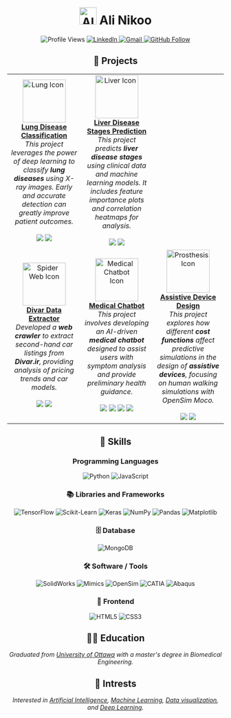 <div align="center">

# **<img src="https://img.icons8.com/?size=100&id=xXaeGQn5sAFy&format=png&color=000000" alt="Ali" width="40" height="40"/> Ali Nikoo**

  <img src="https://komarev.com/ghpvc/?username=AliNikoo73&color=blue" alt="Profile Views"/>
  <a href="https://www.linkedin.com/in/alinik031">
    <img src="https://img.shields.io/badge/LinkedIn-0077B5?style=for-the-badge&logo=linkedin&logoColor=white" alt="LinkedIn"/>
  </a>
  <a href="mailto:a.nikoo90@gmail.com">
    <img src="https://img.shields.io/badge/Gmail-D14836?style=for-the-badge&logo=gmail&logoColor=white" alt="Gmail"/>
  </a>
  <a href="https://github.com/AliNikoo73">
    <img src="https://img.shields.io/github/followers/AliNikoo73?label=Follow&style=social" alt="GitHub Follow"/>
  </a>
</div>

<div align="center">

## 🚀 Projects

  <table>
    <tr>
      <td align="center" width="300">
        <img src="https://img.icons8.com/?size=100&id=9568&format=png&color=E5680E" alt="Lung Icon" width="100" height="100"/><br>
        <b><a href="https://github.com/AliNikoo73/Lung-Disease-Classification">Lung Disease Classification</a></b><br>
        <i>This project leverages the power of deep learning to classify <b>lung diseases</b> using X-ray images. Early and accurate detection can greatly improve patient outcomes.</i><br><br>
        <img src="https://img.shields.io/badge/Deep%20Learning-TensorFlow-orange?style=for-the-badge&logo=tensorflow"/>
        <img src="https://img.shields.io/badge/Python-3776AB?style=for-the-badge&logo=python&logoColor=white"/>
      </td>
      <td align="center" width="300">
        <img src="https://img.icons8.com/?size=100&id=20604&format=png&color=E5680E" alt="Liver Icon" width="100" height="100"/><br>
        <b><a href="https://github.com/AliNikoo73/Liver-Disease-Stage-Classification">Liver Disease Stages Prediction</a></b><br>
        <i>This project predicts <b>liver disease stages</b> using clinical data and machine learning models. It includes feature importance plots and correlation heatmaps for analysis.</i><br><br>
        <img src="https://img.shields.io/badge/Machine%20Learning-Scikit--learn-blue?style=for-the-badge&logo=scikit-learn"/>
        <img src="https://img.shields.io/badge/Python-3776AB?style=for-the-badge&logo=python&logoColor=white"/>
      </td>
    </tr>
    <tr>
      <td align="center" width="300">
        <img src="https://img.icons8.com/?size=100&id=10161&format=png&color=E5680E" alt="Spider Web Icon" width="100" height="100"/><br>
        <b><a href="https://github.com/AliNikoo73/Divar-Crawler-SecondHand-Cars-Listings">Divar Data Extractor</a></b><br>
        <i>Developed a <b>web crawler</b> to extract second-hand car listings from <b>Divar.ir</b>, providing analysis of pricing trends and car models.</i><br><br>
        <img src="https://img.shields.io/badge/Web%20Scraping-Scrapy-darkgreen?style=for-the-badge&logo=scrapy"/>
        <img src="https://img.shields.io/badge/Python-3776AB?style=for-the-badge&logo=python&logoColor=white"/>
      </td>
      <td align="center" width="300">
        <img src="https://img.icons8.com/?size=100&id=4aUvAATdDLe5&format=png&color=E5680E" alt="Medical Chatbot Icon" width="100" height="100"/><br>
        <b><a href="https://github.com/AliNikoo73/Medical-Chatbot">Medical Chatbot</a></b><br>
        <i>This project involves developing an AI-driven <b>medical chatbot</b> designed to assist users with symptom analysis and provide preliminary health guidance.</i><br><br>
        <img src="https://img.shields.io/badge/NLP-GPT--2-blueviolet?style=for-the-badge&logo=openai"/>
        <img src="https://img.shields.io/badge/Python-3776AB?style=for-the-badge&logo=python&logoColor=white"/>
        <img src="https://img.shields.io/badge/GUI-PyQt5-41CD52?style=for-the-badge&logo=qt"/>
        <img src="https://img.shields.io/badge/MongoDB-47A248?style=for-the-badge&logo=mongodb&logoColor=white"/>
      </td>
      <td align="center" width="300">
        <img src="https://img.icons8.com/?size=100&id=VpbvKfQl83cP&format=png&color=E5680E" alt="Prosthesis Icon" width="100" height="100"/><br>
        <b><a href="https://github.com/AliNikoo73/Assistive-Device-Design">Assistive Device Design</a></b><br>
        <i>This project explores how different <b>cost functions</b> affect predictive simulations in the design of <b>assistive devices</b>, focusing on human walking simulations with OpenSim Moco.</i><br><br>
        <img src="https://img.shields.io/badge/Optimization-Optimization%20Techniques-green?style=for-the-badge&logo=google"/>
        <img src="https://img.shields.io/badge/OpenSim-Moco-blue?style=for-the-badge&logo=opensim&logoColor=white"/>
      </td>
    </tr>
  </table>

</div>

<!-- ### Projects

| Name | Description | Link | Icon |
| --- | --- | --- | --- |
| **Lung disease classification** | This project leverages the power of deep learning to classify **lung diseases** using X-ray images. Early and accurate detection of lung diseases can greatly improve patient outcomes, especially in resource-limited settings where such technology can augment healthcare delivery. | [Lung Disease Classifier](https://github.com/AliNikoo73/Lung-Disease-Classification) | ![Lung Icon](https://img.icons8.com/ios-filled/100/4a90e2/lungs.png) |
| **Liver disease stages prediction** | This project focuses on building a machine learning model to predict **liver disease stages** using clinical data. Various visualizations such as feature importance plots, correlation heatmaps, and box plots are generated to offer insights into the data and model behavior. | [Liver Disease Stage predictor](https://github.com/AliNikoo73/Liver-Disease-Stage-Classification) | ![Liver Icon](https://img.icons8.com/ios-filled/100/4a90e2/liver.png) |
| **Divar data extractor** | This project involves developing a **machine learning model** to analyze second-hand car listings gathered from **Divar.ir**, a popular Iranian online marketplace. | [Web crawler](https://github.com/AliNikoo73/Divar-Crawler-SecondHand-Cars-Listings) | ![Kijiji Icon](https://img.icons8.com/ios-filled/100/4a90e2/spiderweb.png) | -->
<!-- <img src="https://img.icons8.com/?size=100&id=xXaeGQn5sAFy&format=png&color=000000" alt="Ali" width="80" height="80"/> -->

<div align="center">

## 🧠 Skills

### Programming Languages
![Python](https://img.shields.io/badge/-Python-3776AB?style=for-the-badge&logo=python&logoColor=white)
![JavaScript](https://img.shields.io/badge/-JavaScript-F7DF1E?style=for-the-badge&logo=javascript&logoColor=black)

### 📚 Libraries and Frameworks
![TensorFlow](https://img.shields.io/badge/-TensorFlow-FF6F00?style=for-the-badge&logo=tensorflow&logoColor=white)
![Scikit-Learn](https://img.shields.io/badge/-Scikit--Learn-F7931E?style=for-the-badge&logo=scikit-learn&logoColor=white)
![Keras](https://img.shields.io/badge/-Keras-D00000?style=for-the-badge&logo=keras&logoColor=white)
![NumPy](https://img.shields.io/badge/-NumPy-013243?style=for-the-badge&logo=numpy&logoColor=white)
![Pandas](https://img.shields.io/badge/-Pandas-150458?style=for-the-badge&logo=pandas&logoColor=white)
![Matplotlib](https://img.shields.io/badge/-Matplotlib-ffffff?style=for-the-badge&logo=plotly&logoColor=black)

### 🗄️ Database
![MongoDB](https://img.shields.io/badge/-MongoDB-47A248?style=for-the-badge&logo=mongodb&logoColor=white)

### 🛠️ Software / Tools
![SolidWorks](https://img.shields.io/badge/-SolidWorks-FF0000?style=for-the-badge&logo=dassaultsystemes&logoColor=white)
![Mimics](https://img.shields.io/badge/-Mimics-0076D6?style=for-the-badge&logo=materialdesign&logoColor=white)
![OpenSim](https://img.shields.io/badge/-OpenSim-00BFFF?style=for-the-badge&logo=unity&logoColor=white)
![CATIA](https://img.shields.io/badge/-CATIA-005BAC?style=for-the-badge&logo=dassaultsystemes&logoColor=white)
![Abaqus](https://img.shields.io/badge/-Abaqus-002D72?style=for-the-badge&logo=dassaultsystemes&logoColor=white)
<!-- ![Tableau](https://img.shields.io/badge/-Tableau-E97627?style=for-the-badge&logo=tableau&logoColor=white)-->

### 🎨 Frontend
![HTML5](https://img.shields.io/badge/-HTML5-E34F26?style=for-the-badge&logo=html5&logoColor=white)
![CSS3](https://img.shields.io/badge/-CSS3-1572B6?style=for-the-badge&logo=css3&logoColor=white)

</div>

<div align="center">

## 👨‍🎓 Education
*Graduated from [University of Ottawa](https://www.uottawa.ca/faculty-engineering/graduate-studies/programs/biomedical-engineering) with a master's degree in Biomedical Engineering.*

## 🌟 Intrests
*Interested in [Artificial Intelligence](https://en.wikipedia.org/wiki/Artificial_intelligence), [Machine Learning](https://en.wikipedia.org/wiki/Machine_learning), [Data visualization](https://en.wikipedia.org/wiki/Data_visualization), and [Deep Learning](https://en.wikipedia.org/wiki/Deep_learning).*

</div>

<!-- <div align="center">

### Status - Language - Contribution

[![Top Langs](https://github-readme-stats.vercel.app/api/top-langs/?username=AliNikoo73&layout=compact&theme=default)](https://github.com/AliNikoo73)

[![Ali's GitHub stats](https://github-readme-stats.vercel.app/api?username=AliNikoo73&show_icons=true&theme=default)](https://github.com/AliNikoo73)

[![GitHub Streak](https://streak-stats.demolab.com?user=AliNikoo73&theme=default)](https://git.io/streak-stats)

</div> -->


<!-- ![Profile Views](https://komarev.com/ghpvc/?username=AliNikoo73&color=blue)
[![LinkedIn](https://img.shields.io/badge/LinkedIn-0077B5?style=for-the-badge&logo=linkedin&logoColor=white)](https://www.linkedin.com/in/alinik031)
[![Gmail](https://img.shields.io/badge/Gmail-D14836?style=for-the-badge&logo=gmail&logoColor=white)](mailto:a.nikoo90@gmail.com)
[![GitHub Follow](https://img.shields.io/github/followers/AliNikoo73?label=Follow&style=social)](https://github.com/AliNikoo73)
[![Instagram](https://img.shields.io/badge/Instagram-E4405F?style=for-the-badge&logo=instagram&logoColor=white)](https://www.instagram.com/alinikoo2020)

- 👨‍🎓 **Graduated from the University of Ottawa with a master's degree in Biomedical Engineering.**
- 📊 **Interested in AI, Machine Learning, Data visualization, and Deep Learning.**

## Skills

### Programming Languages
![Python](https://img.shields.io/badge/-Python-3776AB?style=for-the-badge&logo=python&logoColor=white)
![JavaScript](https://img.shields.io/badge/-JavaScript-F7DF1E?style=for-the-badge&logo=javascript&logoColor=black)

### Libraries and Frameworks
![PyTorch](https://img.shields.io/badge/-PyTorch-EE4C2C?style=for-the-badge&logo=pytorch&logoColor=white)
![TensorFlow](https://img.shields.io/badge/-TensorFlow-FF6F00?style=for-the-badge&logo=tensorflow&logoColor=white)
![Scikit-Learn](https://img.shields.io/badge/-Scikit--Learn-F7931E?style=for-the-badge&logo=scikit-learn&logoColor=white)
![Keras](https://img.shields.io/badge/-Keras-D00000?style=for-the-badge&logo=keras&logoColor=white)
![NumPy](https://img.shields.io/badge/-NumPy-013243?style=for-the-badge&logo=numpy&logoColor=white)
![Pandas](https://img.shields.io/badge/-Pandas-150458?style=for-the-badge&logo=pandas&logoColor=white)
![Matplotlib](https://img.shields.io/badge/-Matplotlib-ffffff?style=for-the-badge&logo=Matplotlib&logoColor=black)

### Backend
![Django](https://img.shields.io/badge/-Django-092E20?style=for-the-badge&logo=django&logoColor=white)

### Database
![MongoDB](https://img.shields.io/badge/-MongoDB-47A248?style=for-the-badge&logo=mongodb&logoColor=white)

### Cloud Computing
![Amazon AWS](https://img.shields.io/badge/-Amazon%20AWS-232F3E?style=for-the-badge&logo=amazon-aws&logoColor=white)
![Amazon S3](https://img.shields.io/badge/-Amazon%20S3-569A31?style=for-the-badge&logo=amazon-s3&logoColor=white)

### Software / Tools
![Git](https://img.shields.io/badge/-Git-F05032?style=for-the-badge&logo=git&logoColor=white)
![Tableau](https://img.shields.io/badge/-Tableau-E97627?style=for-the-badge&logo=tableau&logoColor=white)

### Frontend
![HTML5](https://img.shields.io/badge/-HTML5-E34F26?style=for-the-badge&logo=html5&logoColor=white)
![CSS3](https://img.shields.io/badge/-CSS3-1572B6?style=for-the-badge&logo=css3&logoColor=white)

### Status - Language - Contribution

[![Top Langs](https://github-readme-stats.vercel.app/api/top-langs/?username=AliNikoo73&layout=compact&theme=default)](https://github.com/AliNikoo73)

[![Ali's GitHub stats](https://github-readme-stats.vercel.app/api?username=AliNikoo73&show_icons=true&theme=default)](https://github.com/AliNikoo73)

[![GitHub Streak](https://streak-stats.demolab.com?user=AliNikoo73&theme=default)](https://git.io/streak-stats)-->
